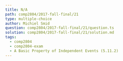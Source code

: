```yaml
---
title: N/A
path: comp2804/2017-fall-final/21
type: multiple-choice
author: Michiel Smid
question: comp2804/2017-fall-final/21/question.ts
solution: comp2804/2017-fall-final/21/solution.md
tags:
  - comp2804
  - comp2804-exam
  - A Basic Property of Independent Events (5.11.2)
---
```

